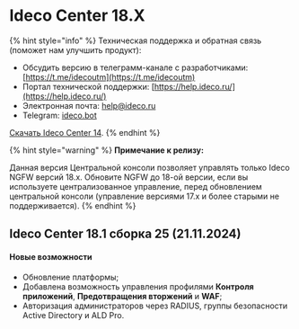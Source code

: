 # Ideco Center 18.Х

{% hint style="info" %}
Техническая поддержка и обратная связь (поможет нам улучшить продукт):
* Обсудить версию в телеграмм-канале с разработчиками: [https://t.me/idecoutm](https://t.me/idecoutm)
* Портал технической поддержки: [https://help.ideco.ru/](https://help.ideco.ru/)
* Электронная почта: help@ideco.ru
* Telegram: [ideco.bot](https://telegram.im/@ideco_support_bot)

[Скачать Ideco Center 14](https://my.ideco.ru/). 
{% endhint %}

{% hint style="warning" %}
**Примечание к релизу:**

Данная версия Центральной консоли позволяет управлять только Ideco NGFW версий 18.х. Обновите NGFW до 18-ой версии, если вы используете централизованное управление, перед обновлением центральной консоли (управление версиями 17.х и более старыми не поддерживается).
{% endhint %}

## Ideco Center 18.1 сборка 25 (21.11.2024)

#### Новые возможности

* Обновление платформы;
* Добавлена возможность управления профилями **Контроля приложений**, **Предотвращения вторжений** и **WAF**;
* Авторизация администраторов через RADIUS, группы безопасности Active Directory и ALD Pro.